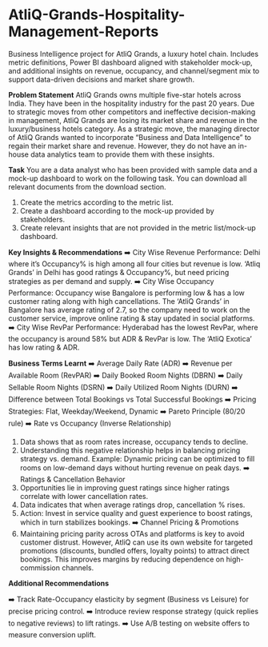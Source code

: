 # AtliQ-Grands-Hospitality-Management-Reports
Business Intelligence project for AtliQ Grands, a luxury hotel chain. Includes metric definitions, Power BI dashboard aligned with stakeholder mock-up, and additional insights on revenue, occupancy, and channel/segment mix to support data-driven decisions and market share growth.

**Problem Statement**
AtliQ Grands owns multiple five-star hotels across India. They have been in the hospitality industry for the past 20 years. Due to strategic moves from other competitors and ineffective decision-making in management, AtliQ Grands are losing its market share and revenue in the luxury/business hotels category. As a strategic move, the managing director of AtliQ Grands wanted to incorporate “Business and Data Intelligence” to regain their market share and revenue. However, they do not have an in-house data analytics team to provide them with these insights.

**Task**
You are a data analyst who has been provided with sample data and a mock-up dashboard to work on the following task. You can download all relevant documents from the download section.

1) Create the metrics according to the metric list.
2) Create a dashboard according to the mock-up provided by stakeholders.
3) Create relevant insights that are not provided in the metric list/mock-up dashboard.

**Key Insights & Recommendations**
➡️ City Wise Revenue Performance:
Delhi where it’s Occupancy% is high among all four cities but revenue is low. ‘Atliq Grands’ in Delhi has good ratings & Occupancy%, but need pricing strategies as per demand and supply.
➡️ City Wise Occupancy Performance:
Occupancy wise Bangalore is performing low & has a low customer rating along with high cancellations. The ‘AtliQ Grands’ in Bangalore has average rating of 2.7, so the company need to work on the customer service, improve online rating & stay updated in social platforms.
➡️ City Wise RevPar Performance:
Hyderabad has the lowest RevPar, where the occupancy is around 58% but ADR & RevPar is low. The ‘AtliQ Exotica’ has low rating & ADR.

**Business Terms Learnt**
➡️ Average Daily Rate (ADR)
➡️ Revenue per Available Room (RevPAR)
➡️ Daily Booked Room Nights (DBRN)
➡️ Daily Sellable Room Nights (DSRN)
➡️ Daily Utilized Room Nights (DURN)
➡️ Difference between Total Bookings vs Total Successful Bookings
➡️ Pricing Strategies: Flat, Weekday/Weekend, Dynamic
➡️ Pareto Principle (80/20 rule)
➡️ Rate vs Occupancy (Inverse Relationship)
1) Data shows that as room rates increase, occupancy tends to decline.
2) Understanding this negative relationship helps in balancing pricing strategy vs. demand.
Example: Dynamic pricing can be optimized to fill rooms on low-demand days without hurting revenue on peak days.
➡️ Ratings & Cancellation Behavior
1) Opportunities lie in improving guest ratings since higher ratings correlate with lower cancellation rates.
2) Data indicates that when average ratings drop, cancellation % rises.
3) Action: Invest in service quality and guest experience to boost ratings, which in turn stabilizes bookings.
➡️ Channel Pricing & Promotions
1) Maintaining pricing parity across OTAs and platforms is key to avoid customer distrust.
However, AtliQ can use its own website for targeted promotions (discounts, bundled offers, loyalty points) to attract direct bookings.
This improves margins by reducing dependence on high-commission channels.

**Additional Recommendations**

➡️ Track Rate-Occupancy elasticity by segment (Business vs Leisure) for precise pricing control.
➡️ Introduce review response strategy (quick replies to negative reviews) to lift ratings.
➡️ Use A/B testing on website offers to measure conversion uplift.


